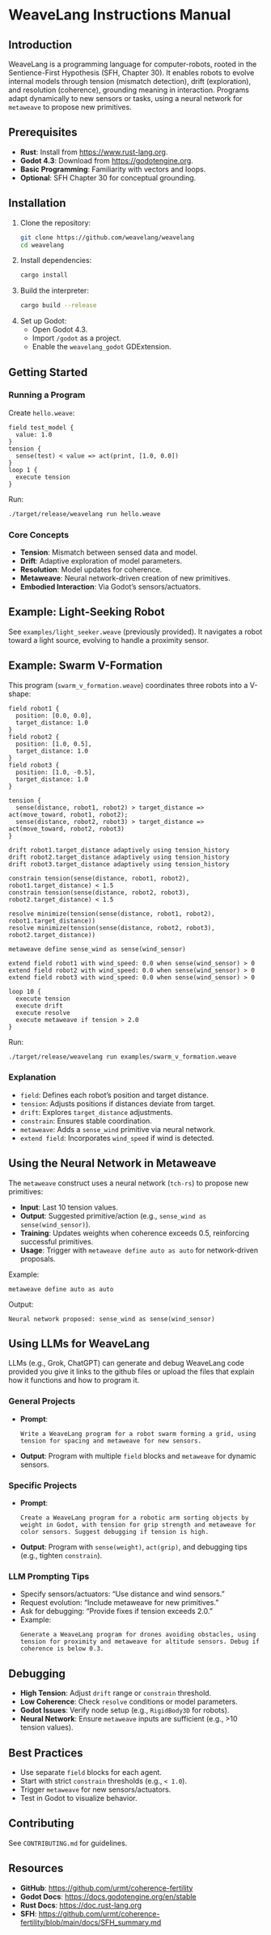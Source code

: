 # WeaveLang Instructions Manual

## Introduction
WeaveLang is a programming language for computer-robots, rooted in the Sentience-First Hypothesis (SFH, Chapter 30). It enables robots to evolve internal models through tension (mismatch detection), drift (exploration), and resolution (coherence), grounding meaning in interaction. Programs adapt dynamically to new sensors or tasks, using a neural network for `metaweave` to propose new primitives.

## Prerequisites
- **Rust**: Install from https://www.rust-lang.org.  
- **Godot 4.3**: Download from https://godotengine.org.  
- **Basic Programming**: Familiarity with vectors and loops.  
- **Optional**: SFH Chapter 30 for conceptual grounding.

## Installation
1. Clone the repository:  
   ```bash
   git clone https://github.com/weavelang/weavelang
   cd weavelang
   ```
2. Install dependencies:  
   ```bash
   cargo install
   ```
3. Build the interpreter:  
   ```bash
   cargo build --release
   ```
4. Set up Godot:  
   - Open Godot 4.3.  
   - Import `/godot` as a project.  
   - Enable the `weavelang_godot` GDExtension.

## Getting Started
### Running a Program
Create `hello.weave`:
```weavelang
field test_model {
  value: 1.0
}
tension {
  sense(test) < value => act(print, [1.0, 0.0])
}
loop 1 {
  execute tension
}
```
Run:
```bash
./target/release/weavelang run hello.weave
```

### Core Concepts
- **Tension**: Mismatch between sensed data and model.  
- **Drift**: Adaptive exploration of model parameters.  
- **Resolution**: Model updates for coherence.  
- **Metaweave**: Neural network-driven creation of new primitives.  
- **Embodied Interaction**: Via Godot’s sensors/actuators.

## Example: Light-Seeking Robot
See `examples/light_seeker.weave` (previously provided). It navigates a robot toward a light source, evolving to handle a proximity sensor.

## Example: Swarm V-Formation
This program (`swarm_v_formation.weave`) coordinates three robots into a V-shape:
```weavelang
field robot1 {
  position: [0.0, 0.0],
  target_distance: 1.0
}
field robot2 {
  position: [1.0, 0.5],
  target_distance: 1.0
}
field robot3 {
  position: [1.0, -0.5],
  target_distance: 1.0
}

tension {
  sense(distance, robot1, robot2) > target_distance => act(move_toward, robot1, robot2);
  sense(distance, robot2, robot3) > target_distance => act(move_toward, robot2, robot3)
}

drift robot1.target_distance adaptively using tension_history
drift robot2.target_distance adaptively using tension_history
drift robot3.target_distance adaptively using tension_history

constrain tension(sense(distance, robot1, robot2), robot1.target_distance) < 1.5
constrain tension(sense(distance, robot2, robot3), robot2.target_distance) < 1.5

resolve minimize(tension(sense(distance, robot1, robot2), robot1.target_distance))
resolve minimize(tension(sense(distance, robot2, robot3), robot2.target_distance))

metaweave define sense_wind as sense(wind_sensor)

extend field robot1 with wind_speed: 0.0 when sense(wind_sensor) > 0
extend field robot2 with wind_speed: 0.0 when sense(wind_sensor) > 0
extend field robot3 with wind_speed: 0.0 when sense(wind_sensor) > 0

loop 10 {
  execute tension
  execute drift
  execute resolve
  execute metaweave if tension > 2.0
}
```
Run:
```bash
./target/release/weavelang run examples/swarm_v_formation.weave
```

### Explanation
- `field`: Defines each robot’s position and target distance.  
- `tension`: Adjusts positions if distances deviate from target.  
- `drift`: Explores `target_distance` adjustments.  
- `constrain`: Ensures stable coordination.  
- `metaweave`: Adds a `sense_wind` primitive via neural network.  
- `extend field`: Incorporates `wind_speed` if wind is detected.

## Using the Neural Network in Metaweave
The `metaweave` construct uses a neural network (`tch-rs`) to propose new primitives:
- **Input**: Last 10 tension values.  
- **Output**: Suggested primitive/action (e.g., `sense_wind as sense(wind_sensor)`).  
- **Training**: Updates weights when coherence exceeds 0.5, reinforcing successful primitives.  
- **Usage**: Trigger with `metaweave define auto as auto` for network-driven proposals.

Example:
```weavelang
metaweave define auto as auto
```
Output:
```
Neural network proposed: sense_wind as sense(wind_sensor)
```

## Using LLMs for WeaveLang
LLMs (e.g., Grok, ChatGPT) can generate and debug WeaveLang code provided you give it links to the github files or upload the files that explain how it functions and how to program it.

### General Projects
- **Prompt**:  
  ```
  Write a WeaveLang program for a robot swarm forming a grid, using tension for spacing and metaweave for new sensors.
  ```
- **Output**: Program with multiple `field` blocks and `metaweave` for dynamic sensors.

### Specific Projects
- **Prompt**:  
  ```
  Create a WeaveLang program for a robotic arm sorting objects by weight in Godot, with tension for grip strength and metaweave for color sensors. Suggest debugging if tension is high.
  ```
- **Output**: Program with `sense(weight)`, `act(grip)`, and debugging tips (e.g., tighten `constrain`).

### LLM Prompting Tips
- Specify sensors/actuators: “Use distance and wind sensors.”  
- Request evolution: “Include metaweave for new primitives.”  
- Ask for debugging: “Provide fixes if tension exceeds 2.0.”  
- Example:  
  ```
  Generate a WeaveLang program for drones avoiding obstacles, using tension for proximity and metaweave for altitude sensors. Debug if coherence is below 0.3.
  ```

## Debugging
- **High Tension**: Adjust `drift` range or `constrain` threshold.  
- **Low Coherence**: Check `resolve` conditions or model parameters.  
- **Godot Issues**: Verify node setup (e.g., `RigidBody3D` for robots).  
- **Neural Network**: Ensure `metaweave` inputs are sufficient (e.g., >10 tension values).

## Best Practices
- Use separate `field` blocks for each agent.  
- Start with strict `constrain` thresholds (e.g., `< 1.0`).  
- Trigger `metaweave` for new sensors/actuators.  
- Test in Godot to visualize behavior.

## Contributing
See `CONTRIBUTING.md` for guidelines.

## Resources
- **GitHub**: https://github.com/urmt/coherence-fertility  
- **Godot Docs**: https://docs.godotengine.org/en/stable  
- **Rust Docs**: https://doc.rust-lang.org  
- **SFH**: https://github.com/urmt/coherence-fertility/blob/main/docs/SFH_summary.md
